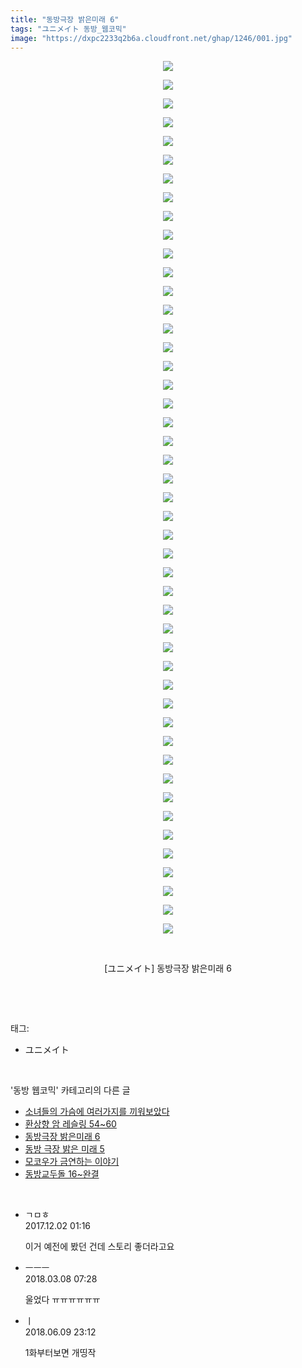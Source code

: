 ```yaml
---
title: "동방극장 밝은미래 6"
tags: "ユニメイト 동방_웹코믹"
image: "https://dxpc2233q2b6a.cloudfront.net/ghap/1246/001.jpg"
---
```

<div class="article">
<p style="text-align: center; clear: none; float: none;"><img src="{{ site.imgserver3 }}/ghap/1246/001.jpg"/></p>
<p style="text-align: center; clear: none; float: none;"><img src="{{ site.imgserver3 }}/ghap/1246/002.jpg"/></p>
<p style="text-align: center; clear: none; float: none;"><img src="{{ site.imgserver3 }}/ghap/1246/003.jpg"/></p>
<p style="text-align: center; clear: none; float: none;"><img src="{{ site.imgserver3 }}/ghap/1246/004.jpg"/></p>
<p style="text-align: center; clear: none; float: none;"><img src="{{ site.imgserver3 }}/ghap/1246/005.jpg"/></p>
<p style="text-align: center; clear: none; float: none;"><img src="{{ site.imgserver3 }}/ghap/1246/006.jpg"/></p>
<p style="text-align: center; clear: none; float: none;"><img src="{{ site.imgserver3 }}/ghap/1246/007.jpg"/></p>
<p style="text-align: center; clear: none; float: none;"><img src="{{ site.imgserver3 }}/ghap/1246/008.jpg"/></p>
<p style="text-align: center; clear: none; float: none;"><img src="{{ site.imgserver3 }}/ghap/1246/009.jpg"/></p>
<p style="text-align: center; clear: none; float: none;"><img src="{{ site.imgserver3 }}/ghap/1246/010.jpg"/></p>
<p style="text-align: center; clear: none; float: none;"><img src="{{ site.imgserver3 }}/ghap/1246/011.jpg"/></p>
<p style="text-align: center; clear: none; float: none;"><img src="{{ site.imgserver3 }}/ghap/1246/012.jpg"/></p>
<p style="text-align: center; clear: none; float: none;"><img src="{{ site.imgserver3 }}/ghap/1246/013.jpg"/></p>
<p style="text-align: center; clear: none; float: none;"><img src="{{ site.imgserver3 }}/ghap/1246/014.jpg"/></p>
<p style="text-align: center; clear: none; float: none;"><img src="{{ site.imgserver3 }}/ghap/1246/015.jpg"/></p>
<p style="text-align: center; clear: none; float: none;"><img src="{{ site.imgserver3 }}/ghap/1246/016.jpg"/></p>
<p style="text-align: center; clear: none; float: none;"><img src="{{ site.imgserver3 }}/ghap/1246/017.jpg"/></p>
<p style="text-align: center; clear: none; float: none;"><img src="{{ site.imgserver3 }}/ghap/1246/018.jpg"/></p>
<p style="text-align: center; clear: none; float: none;"><img src="{{ site.imgserver3 }}/ghap/1246/019.jpg"/></p>
<p style="text-align: center; clear: none; float: none;"><img src="{{ site.imgserver3 }}/ghap/1246/020.jpg"/></p>
<p style="text-align: center; clear: none; float: none;"><img src="{{ site.imgserver3 }}/ghap/1246/021.jpg"/></p>
<p style="text-align: center; clear: none; float: none;"><img src="{{ site.imgserver3 }}/ghap/1246/022.jpg"/></p>
<p style="text-align: center; clear: none; float: none;"><img src="{{ site.imgserver3 }}/ghap/1246/023.jpg"/></p>
<p style="text-align: center; clear: none; float: none;"><img src="{{ site.imgserver3 }}/ghap/1246/024.jpg"/></p>
<p style="text-align: center; clear: none; float: none;"><img src="{{ site.imgserver3 }}/ghap/1246/025.jpg"/></p>
<p style="text-align: center; clear: none; float: none;"><img src="{{ site.imgserver3 }}/ghap/1246/026.jpg"/></p>
<p style="text-align: center; clear: none; float: none;"><img src="{{ site.imgserver3 }}/ghap/1246/027.jpg"/></p>
<p style="text-align: center; clear: none; float: none;"><img src="{{ site.imgserver3 }}/ghap/1246/028.jpg"/></p>
<p style="text-align: center; clear: none; float: none;"><img src="{{ site.imgserver3 }}/ghap/1246/029.jpg"/></p>
<p style="text-align: center; clear: none; float: none;"><img src="{{ site.imgserver3 }}/ghap/1246/030.jpg"/></p>
<p style="text-align: center; clear: none; float: none;"><img src="{{ site.imgserver3 }}/ghap/1246/031.jpg"/></p>
<p style="text-align: center; clear: none; float: none;"><img src="{{ site.imgserver3 }}/ghap/1246/032.jpg"/></p>
<p style="text-align: center; clear: none; float: none;"><img src="{{ site.imgserver3 }}/ghap/1246/033.jpg"/></p>
<p style="text-align: center; clear: none; float: none;"><img src="{{ site.imgserver3 }}/ghap/1246/034.jpg"/></p>
<p style="text-align: center; clear: none; float: none;"><img src="{{ site.imgserver3 }}/ghap/1246/035.jpg"/></p>
<p style="text-align: center; clear: none; float: none;"><img src="{{ site.imgserver3 }}/ghap/1246/036.jpg"/></p>
<p style="text-align: center; clear: none; float: none;"><img src="{{ site.imgserver3 }}/ghap/1246/037.jpg"/></p>
<p style="text-align: center; clear: none; float: none;"><img src="{{ site.imgserver3 }}/ghap/1246/038.jpg"/></p>
<p style="text-align: center; clear: none; float: none;"><img src="{{ site.imgserver3 }}/ghap/1246/039.jpg"/></p>
<p style="text-align: center; clear: none; float: none;"><img src="{{ site.imgserver3 }}/ghap/1246/040.jpg"/></p>
<p style="text-align: center; clear: none; float: none;"><img src="{{ site.imgserver3 }}/ghap/1246/041.jpg"/></p>
<p style="text-align: center; clear: none; float: none;"><img src="{{ site.imgserver3 }}/ghap/1246/042.jpg"/></p>
<p style="text-align: center; clear: none; float: none;"><img src="{{ site.imgserver3 }}/ghap/1246/043.jpg"/></p>
<p style="text-align: center; clear: none; float: none;"><img src="{{ site.imgserver3 }}/ghap/1246/044.jpg"/></p>
<p style="text-align: center; clear: none; float: none;"><img src="{{ site.imgserver3 }}/ghap/1246/045.jpg"/></p>
<p style="text-align: center; clear: none; float: none;"><img src="{{ site.imgserver3 }}/ghap/1246/046.jpg"/></p>
<p style="text-align: center; clear: none; float: none;"><img src="{{ site.imgserver3 }}/ghap/1246/047.jpg"/></p>
<p style="text-align: center; clear: none; float: none;"><br/></p>
<p style="text-align: center; clear: none; float: none;">[ユニメイト] 동방극장 밝은미래 6</p>
<p><br/></p>
</div><br/>
<div class="tagTrail">
<p>태그: </p>
<ul>
<li>ユニメイト</li>
</ul>
</div><br/>
<div class="another">
<p>'동방 웹코믹' 카테고리의 다른 글</p>
<ul>
<li><a href="/ghap_1258">소녀들의 가슴에 여러가지를 끼워보았다</a></li>
<li><a href="/ghap_1249">환상향 암 레슬링 54~60</a></li>
<li><a href="/ghap_1246">동방극장 밝은미래 6</a></li>
<li><a href="/ghap_1233">동방 극장 밝은 미래 5</a></li>
<li><a href="/ghap_1205">모코우가 금연하는 이야기</a></li>
<li><a href="/ghap_1204">동방교두돌 16~완결</a></li>
</ul>
</div><br/>
<div class="cb_module cb_fluid">
<div class="cb_wrt cb_profile">
<div class="comment">
<ul>
<li class="cb_thumb_off" id="comment15142615">
<div class="cb_comment_area">
<div class="cb_info_area">
<div class="cb_section">
<span class="cb_nick_name">ㄱㅁㅎ</span>
</div>
<div class="cb_section">
<span class="cb_date">2017.12.02 01:16 </span>
</div>
</div>
<div class="cb_dsc_comment">
<p class="cb_dsc">
											이거 예전에 봤던 건데 스토리 좋더라고요
										</p>
</div>
</div></li>
<li class="cb_thumb_off" id="comment15215085">
<div class="cb_comment_area">
<div class="cb_info_area">
<div class="cb_section">
<span class="cb_nick_name">ㅡㅡㅡ</span>
</div>
<div class="cb_section">
<span class="cb_date">2018.03.08 07:28 </span>
</div>
</div>
<div class="cb_dsc_comment">
<p class="cb_dsc">
											울었다 ㅠㅠㅠㅠㅠㅠ
										</p>
</div>
</div></li>
<li class="cb_thumb_off" id="comment15268600">
<div class="cb_comment_area">
<div class="cb_info_area">
<div class="cb_section">
<span class="cb_nick_name">ㅣ</span>
</div>
<div class="cb_section">
<span class="cb_date">2018.06.09 23:12 </span>
</div>
</div>
<div class="cb_dsc_comment">
<p class="cb_dsc">
											1화부터보면 개띵작
										</p>
</div>
</div></li>
</ul>
</div>
</div><!-- commentList close -->
</div><br/>
